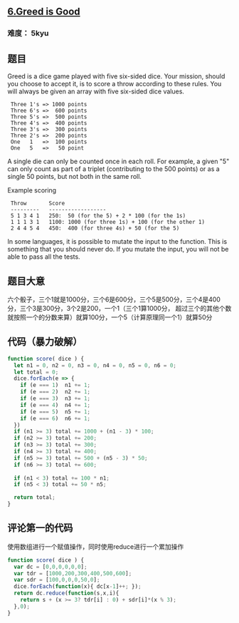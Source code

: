 ## [6.Greed is Good](https://www.codewars.com/kata/5270d0d18625160ada0000e4/javascript)
### 难度： 5kyu

## 题目
Greed is a dice game played with five six-sided dice. Your mission, should you choose to accept it, is to score a throw according to these rules. You will always be given an array with five six-sided dice values.
```
 Three 1's => 1000 points
 Three 6's =>  600 points
 Three 5's =>  500 points
 Three 4's =>  400 points
 Three 3's =>  300 points
 Three 2's =>  200 points
 One   1   =>  100 points
 One   5   =>   50 point
 ```
A single die can only be counted once in each roll. For example, a given "5" can only count as part of a triplet (contributing to the 500 points) or as a single 50 points, but not both in the same roll.

Example scoring
```
 Throw       Score
 ---------   ------------------
 5 1 3 4 1   250:  50 (for the 5) + 2 * 100 (for the 1s)
 1 1 1 3 1   1100: 1000 (for three 1s) + 100 (for the other 1)
 2 4 4 5 4   450:  400 (for three 4s) + 50 (for the 5)
 ```
In some languages, it is possible to mutate the input to the function. This is something that you should never do. If you mutate the input, you will not be able to pass all the tests.

## 题目大意
六个骰子，三个1就是1000分，三个6是600分，三个5是500分，三个4是400分，三个3是300分，3个2是200，一个1（三个1算1000分，
超过三个的其他个数就按照一个的分数来算）就算100分，一个5（计算原理同一个1）就算50分

## 代码（暴力破解）
```js
function score( dice ) {
  let n1 = 0, n2 = 0, n3 = 0, n4 = 0, n5 = 0, n6 = 0;
  let total = 0;
  dice.forEach(e => {
    if (e === 1)  n1 += 1;
    if (e === 2)  n2 += 1;
    if (e === 3)  n3 += 1;
    if (e === 4)  n4 += 1;
    if (e === 5)  n5 += 1;
    if (e === 6)  n6 += 1;
  })
  if (n1 >= 3) total += 1000 + (n1 - 3) * 100;
  if (n2 >= 3) total += 200;
  if (n3 >= 3) total += 300;
  if (n4 >= 3) total += 400;
  if (n5 >= 3) total += 500 + (n5 - 3) * 50;
  if (n6 >= 3) total += 600;
  
  if (n1 < 3) total += 100 * n1;
  if (n5 < 3) total += 50 * n5;

  return total;
}
```


## 评论第一的代码
使用数组进行一个赋值操作，同时使用reduce进行一个累加操作
```js
function score( dice ) {
  var dc = [0,0,0,0,0,0];
  var tdr = [1000,200,300,400,500,600];
  var sdr = [100,0,0,0,50,0];
  dice.forEach(function(x){ dc[x-1]++; });
  return dc.reduce(function(s,x,i){ 
    return s + (x >= 3? tdr[i] : 0) + sdr[i]*(x % 3);
  },0);
}
```
